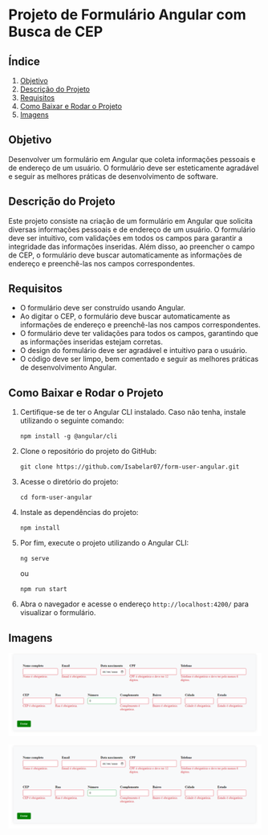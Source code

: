 # Projeto de Formulário Angular com Busca de CEP

## Índice

1. [Objetivo](#objetivo)
2. [Descrição do Projeto](#descricao-do-projeto)
3. [Requisitos](#requisitos)
4. [Como Baixar e Rodar o Projeto](#como-baixar-e-rodar-o-projeto)
5. [Imagens](#imagens)

## Objetivo <a name="objetivo"></a>

Desenvolver um formulário em Angular que coleta informações pessoais e de endereço de um usuário. O formulário deve ser esteticamente agradável e seguir as melhores práticas de desenvolvimento de software.

## Descrição do Projeto <a name="descricao-do-projeto"></a>

Este projeto consiste na criação de um formulário em Angular que solicita diversas informações pessoais e de endereço de um usuário. O formulário deve ser intuitivo, com validações em todos os campos para garantir a integridade das informações inseridas. Além disso, ao preencher o campo de CEP, o formulário deve buscar automaticamente as informações de endereço e preenchê-las nos campos correspondentes.

## Requisitos <a name="requisitos"></a>

- O formulário deve ser construído usando Angular.
- Ao digitar o CEP, o formulário deve buscar automaticamente as informações de endereço e preenchê-las nos campos correspondentes.
- O formulário deve ter validações para todos os campos, garantindo que as informações inseridas estejam corretas.
- O design do formulário deve ser agradável e intuitivo para o usuário.
- O código deve ser limpo, bem comentado e seguir as melhores práticas de desenvolvimento Angular.

## Como Baixar e Rodar o Projeto <a name="como-baixar-e-rodar-o-projeto"></a>

1. Certifique-se de ter o Angular CLI instalado. Caso não tenha, instale utilizando o seguinte comando:

   ```
   npm install -g @angular/cli
   ```

2. Clone o repositório do projeto do GitHub:

   ```
   git clone https://github.com/Isabelar07/form-user-angular.git
   ```

3. Acesse o diretório do projeto:

   ```
   cd form-user-angular
   ```

4. Instale as dependências do projeto:

   ```
   npm install
   ```

5. Por fim, execute o projeto utilizando o Angular CLI:

   ```
   ng serve
   ```

   ou

   ```
   npm run start
   ```

6. Abra o navegador e acesse o endereço `http://localhost:4200/` para visualizar o formulário.

## Imagens <a name="imagens"></a>

![Formulário Angular](src/assets/form-user.png)

![Projeto Angular](src/assets/form-user.png)
